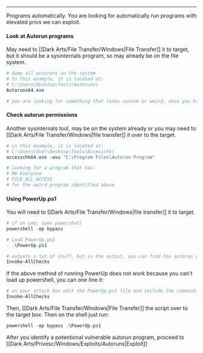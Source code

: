 -- -
Programs automatically. You are looking for automatically run programs with elevated privs we can exploit.
#### Look at Autorun programs
May need to [[Dark Arts/File Transfer/Windows|File Transfer]] it to target, but it should be a sysinternals program, so may already be on the file system. 
```powershell
# dump all autoruns on the system
# In this example, it is located at:
# C:\Users\Desktop\Tools\Autoruns\
Autoruns64.exe

# you are looking for something that looks custom or weird, once you have proceed to next step to check its permissionas.
```
#### Check autorun permissions
Another sysinternals tool, may be on the system already or you may need to [[Dark Arts/File Transfer/Windows|file transfer]] it over to the target. 
```powershell
# in this example, it is located at:
# C:\Users\User\Desktop\Tools\Accesschk\
accesschk64.exe -wvu "C:\Program Files\Autorun Program"

# looking for a program that has:
# RW Everyone
# FILE_ALL_ACCESS
# for the weird program identified above
```
#### Using PowerUp.ps1
You will need to [[Dark Arts/File Transfer/Windows|file transfer]] it to target.
```powershell
# if on cmd, open powershell
powershell -ep bypass

# Load PowerUp.ps1 
. .\PowerUp.ps1

# outputs a lot of stuff, but in the output, you can find the autorun programs and see the permissions those programs have.
Invoke-AllChecks
```
If the above method of running PowerUp does not work because you can't load up powershell, you can one line it:
```bash
# on your attack box edit the PowerUp.ps1 file and include the command it should run after loading:
Invoke-AllChecks
```
Then, [[Dark Arts/File Transfer/Windows|File Transfer]] the script over to the target box. 
Then on the shell just run:
```powershell
powershell -ep bypass .\PowerUp.ps1
```
After you identify a potentional vulnerable autorun program, proceed to [[Dark Arts/Privesc/Windows/Exploits/Autoruns|Exploit]]
